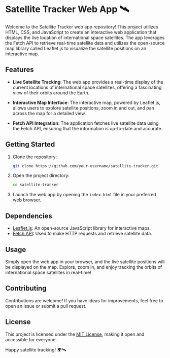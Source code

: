 # Satellite Tracker Web App 🛰️

Welcome to the Satellite Tracker web app repository! This project utilizes HTML, CSS, and JavaScript to create an interactive web application that displays the live location of international space satellites. The app leverages the Fetch API to retrieve real-time satellite data and utilizes the open-source map library called Leaflet.js to visualize the satellite positions on an interactive map.

## Features
- **Live Satellite Tracking**: The web app provides a real-time display of the current locations of international space satellites, offering a fascinating view of their orbits around the Earth.

- **Interactive Map Interface**: The interactive map, powered by Leaflet.js, allows users to explore satellite positions, zoom in and out, and pan across the map for a detailed view.

- **Fetch API Integration**: The application fetches live satellite data using the Fetch API, ensuring that the information is up-to-date and accurate.

## Getting Started
1. Clone the repository:
   ```bash
   git clone https://github.com/your-username/satellite-tracker.git
   ```

2. Open the project directory:
   ```bash
   cd satellite-tracker
   ```

3. Launch the web app by opening the `index.html` file in your preferred web browser.

## Dependencies
- [Leaflet.js](https://leafletjs.com/): An open-source JavaScript library for interactive maps.
- [Fetch API](https://developer.mozilla.org/en-US/docs/Web/API/Fetch_API): Used to make HTTP requests and retrieve satellite data.

## Usage
Simply open the web app in your browser, and the live satellite positions will be displayed on the map. Explore, zoom in, and enjoy tracking the orbits of international space satellites in real-time!

## Contributing
Contributions are welcome! If you have ideas for improvements, feel free to open an issue or submit a pull request.

## License
This project is licensed under the [MIT License](LICENSE), making it open and accessible for everyone.

Happy satellite tracking! 🌍🛰️

